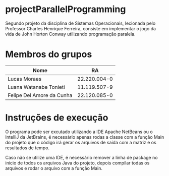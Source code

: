 # projectParallelProgramming
Segundo projeto da disciplina de Sistemas Operacionais, lecionada pelo Professor Charles Henrique Ferreira, consiste em implementar o jogo da vida de John Horton Conway utilizando programação paralela.

# Membros do grupos
| Nome  | RA |
| ------------- | ------------- |
| Lucas Moraes  | 22.220.004-0  |
| Luana Watanabe Tonieti  | 11.119.507-9 |
| Felipe Del Amore da Cunha | 22.120.085-0 |

# Instruções de execução
O programa pode ser excutado utilizando a IDE Apache NetBeans ou o IntelliJ da JetBrains, é necessário apenas rodas a classe com a função Main do projeto que o código irá gerar os arquivos de saída com a matriz e os resultados de tempo.

Caso não se utilize uma IDE, é necessário remover a linha de package no inicio de todos os arquivos Java do projeto, depois compilar todas os arquivos e rodar o arquivo com a função Main.
